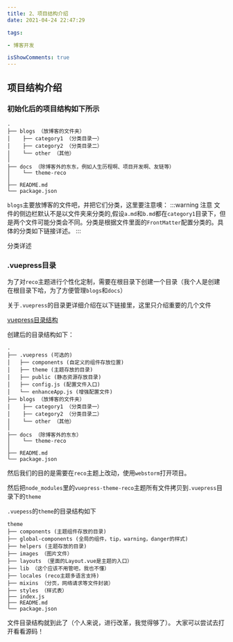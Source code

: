 ```yaml
---
title: 2、项目结构介绍
date: 2021-04-24 22:47:29

tags:

- 博客开发

isShowComments: true
---
```


## 项目结构介绍
### 初始化后的项目结构如下所示

```
.
├── blogs （放博客的文件夹）
│    ├── category1 （分类目录一）
│    ├── category2 （分类目录二）
│    └── other （其他）
│
├── docs （除博客外的东东，例如人生历程啊、项目开发啊、友链等）
│    └── theme-reco
│
├── README.md 
└── package.json 
```
`blogs`主要放博客的文件吧，并把它们分类，这里要注意噢：
:::warning 注意
文件的侧边栏默认不是以文件夹来分类的,假设`a.md`和`b.md`都在`category1`目录下，但是两个文件可能分类会不同。分类是根据文件里面的`FrontMatter`配置分类的。具体的分类如下链接详述。
:::

<router-link to="/docs/blogDev/2021-04-25-00-25-35.html#categories">分类详述</router-link>

### .vuepress目录
为了对`reco`主题进行个性化定制，需要在根目录下创建一个目录（我个人是创建在根目录下哈，为了方便管理`blogs`和`docs`）

关于`.vuepress`的目录更详细介绍在以下链接里，这里只介绍重要的几个文件

[vuepress目录结构](https://vuepress.vuejs.org/zh/guide/directory-structure.html#%E9%BB%98%E8%AE%A4%E7%9A%84%E9%A1%B5%E9%9D%A2%E8%B7%AF%E7%94%B1)

创建后的目录结构如下：

```
.
├── .vuepress (可选的)
│   ├── components (自定义的组件存放位置)
│   ├── theme (主题存放的目录)
│   ├── public (静态资源存放目录)
│   ├── config.js (配置文件入口)
│   └── enhanceApp.js (增强配置文件)
├── blogs （放博客的文件夹）
│    ├── category1 （分类目录一）
│    ├── category2 （分类目录二）
│    └── other （其他）
│
├── docs （除博客外的东东）
│    └── theme-reco
│
├── README.md 
└── package.json 
```

然后我们的目的是需要在`reco`主题上改动，使用`webstorm`打开项目。

然后把`node_modules`里的`vuepress-theme-reco`主题所有文件拷贝到`.vuepress`目录下的`theme`

`.vuepess`的`theme`的目录结构如下
```
theme
├── components (主题组件存放的目录)
├── global-components (全局的组件，tip，warning，danger的样式)
├── helpers (主题存放的目录)
├── images （图片文件）
├── layouts （里面的Layout.vue是主题的入口）
├── lib （这个应该不用管吧，我也不懂）
├── locales (reco主题多语言支持)
├── mixins （分页，网络请求等文件封装）
├── styles （样式表）
├── index.js 
├── README.md 
└── package.json 
```

文件目录结构就到此了（个人来说，进行改革，我觉得够了）。
大家可以尝试去打开看看源码！
